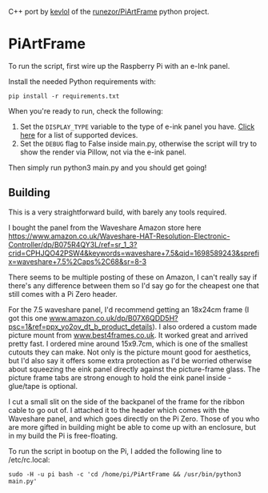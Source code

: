 C++ port by [kevlol](https://github.com/kevlol) of the [runezor/PiArtFrame](https://github.com/runezor/PiArtFrame) python project. 

# PiArtFrame

To run the script, first wire up the Raspberry Pi with an e-Ink panel.

Install the needed Python requirements with:

```
pip install -r requirements.txt
```
When you're ready to run, check the following:

1. Set the `DISPLAY_TYPE` variable to the type of e-ink panel you have. [Click here](https://github.com/robweber/omni-epd#displays-implemented) for a list of supported devices.
2. Set the `DEBUG` flag to False inside main.py, otherwise the script will try to show the render via Pillow, not via the e-ink panel.

Then simply run python3 main.py and you should get going!

## Building
This is a very straightforward build, with barely any tools required.

I bought the panel from the Waveshare Amazon store here https://www.amazon.co.uk/Waveshare-HAT-Resolution-Electronic-Controller/dp/B075R4QY3L/ref=sr_1_3?crid=CPHJQO42PSW4&keywords=waveshare+7.5&qid=1698589243&sprefix=waveshare+7.5%2Caps%2C68&sr=8-3

There seems to be multiple posting of these on Amazon, I can't really say if there's any difference between them so I'd say go for the cheapest one that still comes with a Pi Zero header.

For the 7.5 waveshare panel, I'd recommend getting an 18x24cm frame (I got this one www.amazon.co.uk/dp/B07X6QDD5H?psc=1&ref=ppx_yo2ov_dt_b_product_details). I also ordered a custom made picture mount from www.best4frames.co.uk. It worked great and arrived pretty fast. I ordered mine around 15x9.7cm, which is one of the smallest cutouts they can make. Not only is the picture mount good for aesthetics, but I'd also say it offers some extra protection as I'd be worried otherwise about squeezing the eink panel directly against the picture-frame glass. The picture frame tabs are strong enough to hold the eink panel inside - glue/tape is optional.

I cut a small slit on the side of the backpanel of the frame for the ribbon cable to go out of. I attached it to the header which comes with the Waveshare panel, and which goes directly on the Pi Zero. Those of you who are more gifted in building might be able to come up with an enclosure, but in my build the Pi is free-floating.

To run the script in bootup on the Pi, I added the following line to /etc/rc.local:
```
sudo -H -u pi bash -c 'cd /home/pi/PiArtFrame && /usr/bin/python3 main.py'
```
